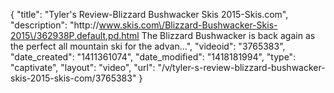 {
    "title": "Tyler's Review-Blizzard Bushwacker Skis 2015-Skis.com",
    "description": "http:\/\/www.skis.com\/Blizzard-Bushwacker-Skis-2015\/362938P,default,pd.html The Blizzard Bushwacker is back again as the perfect all mountain ski for the advan...",
    "videoid": "3765383",
    "date_created": "1411361074",
    "date_modified": "1418181994",
    "type": "captivate",
    "layout": "video",
    "url": "\/v\/tyler-s-review-blizzard-bushwacker-skis-2015-skis-com\/3765383"
}